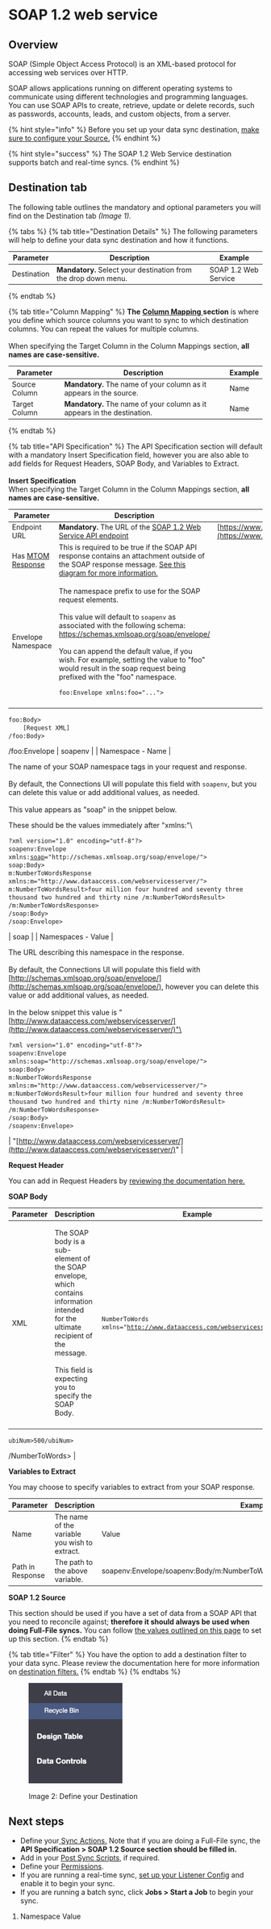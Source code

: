 # SOAP 1.2 web service

## Overview

SOAP (Simple Object Access Protocol) is an XML-based protocol for accessing web services over HTTP.

SOAP allows applications running on different operating systems to communicate using different technologies and programming languages. You can use SOAP APIs to create, retrieve, update or delete records, such as passwords, accounts, leads, and custom objects, from a server.

{% hint style="info" %}
Before you set up your data sync destination, [make sure to configure your Source.](../supported-data-sync-sources/)
{% endhint %}

{% hint style="success" %}
The SOAP 1.2 Web Service destination supports batch and real-time syncs.
{% endhint %}

## Destination tab

The following table outlines the mandatory and optional parameters you will find on the Destination tab _(Image 1)._

{% tabs %}
{% tab title="Destination Details" %}
The following parameters will help to define your data sync destination and how it functions.

<table><thead><tr><th>Parameter</th><th width="289.66666666666663">Description</th><th>Example</th></tr></thead><tbody><tr><td>Destination</td><td><strong>Mandatory.</strong> Select your destination from the drop down menu.</td><td>SOAP 1.2 Web Service</td></tr></tbody></table>
{% endtab %}

{% tab title="Column Mapping" %}
**The** [**Column Mapping** ](../building-data-syncs/columns-and-mappings/#3.-column-mappings)**section** is where you define which source columns you want to sync to which destination columns. You can repeat the values for multiple columns.\
\
When specifying the Target Column in the Column Mappings section, **all names are case-sensitive.**

| Parameter     | Description                                                              | Example |
| ------------- | ------------------------------------------------------------------------ | ------- |
| Source Column | **Mandatory.** The name of your column as it appears in the source.      | Name    |
| Target Column | **Mandatory.** The name of your column as it appears in the destination. | Name    |
{% endtab %}

{% tab title="API Specification" %}
The API Specification section will default with a mandatory Insert Specification field, however you are also able to add fields for Request Headers, SOAP Body, and Variables to Extract.\
\
**Insert Specification**\
When specifying the Target Column in the Column Mappings section, **all names are case-sensitive.**

| Parameter                                                                                              | Description                                                                                                                                                                                                                                                                                                                                                                                                                                                                                         | Example                                                                                                                                |
| ------------------------------------------------------------------------------------------------------ | --------------------------------------------------------------------------------------------------------------------------------------------------------------------------------------------------------------------------------------------------------------------------------------------------------------------------------------------------------------------------------------------------------------------------------------------------------------------------------------------------- | -------------------------------------------------------------------------------------------------------------------------------------- |
| Endpoint URL                                                                                           | **Mandatory.** The URL of the [SOAP 1.2 Web Service API endpoint](https://www.ibm.com/docs/en/wsr-and-r/8.5.6?topic=mswsd-retrieving-addresses-from-soap-11-soap-12-endpoints)                                                                                                                                                                                                                                                                                                                      | [https://www.dataaccess.com/webservicesserver/NumberConversion.wso](https://www.dataaccess.com/webservicesserver/NumberConversion.wso) |
| Has [MTOM Response](https://www.ibm.com/docs/en/integration-bus/10.0?topic=services-what-is-soap-mtom) | This is required to be true if the SOAP API response contains an attachment outside of the SOAP response message. [See this diagram for more information.](https://images.app.goo.gl/E82L6mYrJxCxXwhKA)                                                                                                                                                                                                                                                                                             |                                                                                                                                        |
| Envelope Namespace                                                                                     | <p>The namespace prefix to use for the SOAP request elements.<br><br>This value will default to <code>soapenv</code> as associated with the following schema: <a href="https://schemas.xmlsoap.org/soap/envelope/">https://schemas.xmlsoap.org/soap/envelope/</a><br><br>You can append the default value, if you wish. For example, setting the value to "foo" would result in the soap request being prefixed with the "foo" namespace.</p><pre><code>foo:Envelope xmlns:foo="...">
</code></pre> |                                                                                                                                        |

```
foo:Body>
	[Request XML]
/foo:Body>
```

/foo:Envelope | soapenv | | Namespace - Name |

The name of your SOAP namespace tags in your request and response.\
\
By default, the Connections UI will populate this field with `soapenv`, but you can delete this value or add additional values, as needed.\
\
This value appears as "soap" in the snippet below.

These should be the values immediately after "xmlns:"\


<pre><code>?xml version="1.0" encoding="utf-8"?>
soapenv:Envelope
xmlns:<a data-footnote-ref href="#user-content-fn-1">soap</a>="http://schemas.xmlsoap.org/soap/envelope/">
soap:Body>
m:NumberToWordsResponse
xmlns:m="http://www.dataaccess.com/webservicesserver/">
m:NumberToWordsResult>four million four hundred and seventy three thousand two hundred and thirty nine /m:NumberToWordsResult>
/m:NumberToWordsResponse>
/soap:Body>
/soap:Envelope>
</code></pre>

\| soap | | Namespaces - Value |

The URL describing this namespace in the response.\
\
By default, the Connections UI will populate this field with [http://schemas.xmlsoap.org/soap/envelope/](http://schemas.xmlsoap.org/soap/envelope/), however you can delete this value or add additional values, as needed.\
\
In the below snippet this value is "[http://www.dataaccess.com/webservicesserver/](http://www.dataaccess.com/webservicesserver/)"\


```
?xml version="1.0" encoding="utf-8"?>
soapenv:Envelope
xmlns:soap="http://schemas.xmlsoap.org/soap/envelope/">
soap:Body>
m:NumberToWordsResponse
xmlns:m="http://www.dataaccess.com/webservicesserver/">
m:NumberToWordsResult>four million four hundred and seventy three thousand two hundred and thirty nine /m:NumberToWordsResult>
/m:NumberToWordsResponse>
/soap:Body>
/soapenv:Envelope>
```

\| "[http://www.dataaccess.com/webservicesserver/](http://www.dataaccess.com/webservicesserver/)" |

**Request Header**

You can add in Request Headers by [reviewing the documentation here.](../building-data-syncs/advanced-settings/request-headers.md)

**SOAP Body**

| Parameter | Description                                                                                                                                                                                             | Example                                                                                      |
| --------- | ------------------------------------------------------------------------------------------------------------------------------------------------------------------------------------------------------- | -------------------------------------------------------------------------------------------- |
| XML       | <p>The SOAP body is a sub-element of the SOAP envelope, which contains information intended for the ultimate recipient of the message.<br><br>This field is expecting you to specify the SOAP Body.</p> | <pre><code>NumberToWords xmlns="http://www.dataaccess.com/webservicesserver/">
</code></pre> |

```
ubiNum>500/ubiNum>
```

/NumberToWords> |

**Variables to Extract**

You may choose to specify variables to extract from your SOAP response.

| Parameter        | Description                                   | Example                                                                         |
| ---------------- | --------------------------------------------- | ------------------------------------------------------------------------------- |
| Name             | The name of the variable you wish to extract. | Value                                                                           |
| Path in Response | The path to the above variable.               | soapenv:Envelope/soapenv:Body/m:NumberToWordsResponse/m:NumberToWordsResult\[1] |

**SOAP 1.2 Source**

This section should be used if you have a set of data from a SOAP API that you need to reconcile against; **therefore it should always be used when doing Full-File syncs.** You can follow [the values outlined on this page](../supported-data-sync-sources/soap-1.2-web-service.md) to set up this section.
{% endtab %}

{% tab title="Filter" %}
You have the option to add a destination filter to your data sync. Please review the documentation here for more information on [destination filters.](../building-data-syncs/advanced-settings/filters.md#target-filters)
{% endtab %}
{% endtabs %}

<figure><img src="../../.gitbook/assets/image (108).png" alt=""><figcaption><p>Image 2: Define your Destination</p></figcaption></figure>

## Next steps

* Define your[ ](../building-data-syncs/sync-actions.md)[Sync Actions.](../building-data-syncs/sync-actions.md) Note that if you are doing a Full-File sync, the **API Specification > SOAP 1.2 Source section should be filled in.**
* Add in your [Post Sync Scripts](../building-data-syncs/advanced-settings/post-sync-scripts.md), if required.
* Define your [Permissions](../building-data-syncs/#2.-create-a-data-sync-configuration).
* If you are running a real-time sync, [set up your Listener Config](../supported-real-time-sources/) and enable it to begin your sync.
* If you are running a batch sync, click **Jobs > Start a Job** to begin your sync.

1. Namespace Value

[^1]: Namespace tag
